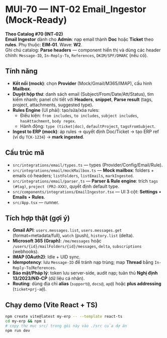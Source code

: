 
# MUI-70 — INT-02 Email_Ingestor (Mock‑Ready)

**Theo Catalog #70 (INT‑02)**  
**Email Ingestor** dành cho **Admin**: nạp email thành **Doc** hoặc **Ticket** theo **rules**. Phụ thuộc: **EIM‑01**. Wave: **W2**.  
Ghi chú catalog: **Parse headers** — component hiển thị và dùng các header chính: `Message-ID`, `In-Reply-To`, `References`, `DKIM/SPF/DMARC` (nếu có).

## Tính năng
- **Kết nối (mock)**: chọn **Provider** (Mock/Gmail/M365/IMAP), cấu hình **Mailbox**.  
- **Duyệt hộp thư**: danh sách email (Subject/From/Date/Att/Status), tìm kiếm nhanh; panel chi tiết với **Headers**, **snippet**, **Parse result** (tags, project, attachments, suggested type).  
- **Rules Engine** (UI phải): tạo/sửa/xóa rules:
  - Điều kiện: `from includes`, `to includes`, `subject includes`, `hasAttachment`, `body regex`.  
  - Hành động: `type (ticket|doc)`, `defaultProject`, `tagsFromSubject`.  
- **Ingest to ERP (mock)**: áp rules → quyết định Doc/Ticket → tạo ERP ref (ví dụ `TCK-1234`) → **mark ingested**.

## Cấu trúc mã
- `src/integrations/email/types.ts` — types (Provider/Config/Email/Rule).  
- `src/integrations/email/mockMailbox.ts` — **Mock mailbox**: folders + emails có headers; `listFolders`, `listEmails`, `markIngested`.  
- `src/integrations/email/parser.ts` — **Parser & Rule engine**: trích `tags (#tag)`, `project (PRJ-XXX)`, quyết định default type.  
- `src/components/integrations/EmailIngestor.tsx` — UI 3 cột: **Settings** • **Emails** • **Rules**.  
- `src/App.tsx` — runner.

## Tích hợp thật (gợi ý)
- **Gmail API**: `users.messages.list`, `users.messages.get` (format=metadata/full), `watch` (push), `history.list` (delta).  
- **Microsoft 365 (Graph)**: `/me/messages` hoặc `/users/{id}/mailFolders/{id}/messages`, `delta`, `subscriptions` (webhooks).  
- **IMAP (OAuth2)**: Idle + UID sync.  
- **Idempotency**: lưu `Message-ID` để tránh nạp trùng; map **Thread** bằng `In-Reply-To`/`References`.  
- **Bảo mật/Pháp lý**: token lưu server-side, audit nạp; tuân thủ **Nghị định 13/2023/NĐ‑CP** (dữ liệu cá nhân).  
- **Routing**: dùng địa chỉ **alias** (`support@`, `docs@`, `ap@`) hoặc **plus addressing** (`ticket+prj-a@`).

## Chạy demo (Vite React + TS)
```bash
npm create vite@latest my-erp -- --template react-ts
cd my-erp && npm i
# copy thư mục src/ trong gói này vào ./src của dự án
npm run dev
```
